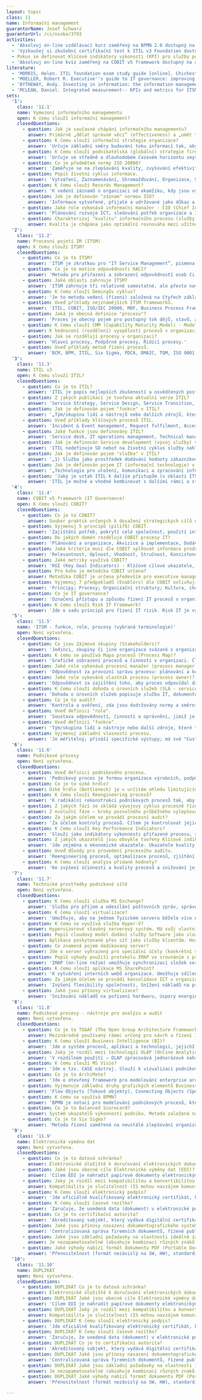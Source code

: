 ```yaml
---
layout: topic
class: 11
name: Informační management
guarantorName: Josef Schwarz
guarantorUrl: /cs/osoba/3793
activities:
  - 'Absolvuj on-line vzdělávací kurz zaměřený na BPMN 2.0 dostupný na adrese: https://camunda.org/bpmn/tutorial/.'
  - 'Vyzkoušej si zkušební certifikační test k ITIL v3 Foundation dostupný na adrese: http://www.itiltests.co.uk/.'
  - Pokus se definovat Klíčové indikátory výkonosti (KPI) pro služby poskytované univerzitní knihovnou.
  - 'Absolvuj on-line kvíz zaměřený na COBIT v5 framework dostupný na adrese: http://www.bestpracticehelp.com/cobitfreequiz.html.'
literature:
  - 'MORRIS, Helen. ITIL foundation exam study guide [online]. Chichester, U.K.: Wiley, 2012 [cit. 2016-09-23]. Dostupné z: http://site.ebrary.com/lib/natl/Doc?id=10593204.'
  - 'MOELLER, Robert R. Executive''s guide to IT governance: improving systems processes with service management, COBIT, and ITIL [online]. Hoboken, N.J.: John Wiley &amp; Sons, Inc., 2013. Wiley corporate F &amp; A [cit. 2016-09-23]. Dostupné z: http://site.ebrary.com/lib/natl/Doc?id=10653556.'
  - 'BYTHEWAY, Andy. Investing in information: the information management body of knowledge. Cham: Springer, 2014. xvi, 280 stran. ISBN 978-3-319-11908-3.'
  - 'MCLEAN, Daniel. Integrated measurement-- KPIs and metrics for ITSM: a narrative account [online]. Ely, Cambridgeshire: IT Governance Publishing, 2013 [cit. 2016-09-23]. ISBN 978-1-84928-486-8. Dostupné z: http://site.ebrary.com/lib/natl/Doc?id=10772231.'
sets:
  '1':
    class: '11.1'
    name: Vymezení informačního managementu
    open: K čemu slouží informační management?
    closedQuestions:
      - question: Jak je současné chápání informačního managementu?
        answer: Primárně „dělat správné věci“ (effectiveness) a „umět tyto věci dělat hospodárně“ (efficiency).
      - question: K čemu slouží informační strategie organizace?
        answer: 'Určuje základní směry budování toku informací tak, aby informace sloužily řídícím pracovníkům k rozhodování a snižovaly rizika činnosti.'
      - question: K čemu slouží podnikatelská (globální) strategie firmy (GST)
        answer: 'Určuje ve středně a dlouhodobém časovém horizontu smysl a cíl veškerým aktivitám organizace, zamezuje jejímu živelnému a chaotickému vývoji.'
      - question: Co je předmětem normy ISO 20000?
        answer: 'Zaměřuje se na zlepšování kvality, zvyšování efektivity a snížení nákladů u IT procesů, popisuje procesy řízení pro poskytování služeb IT.'
      - question: Popiš životní cyklus informace.
        answer: 'Vytváření, Zaznamenávání, Shromažďování, Organizace, Správa, Standardizace, Uchování, Vyhledávání, Distribuce a užití.'
      - question: K čemu slouží Records Management?
        answer: 'K vedení záznamů o organizaci od okamžiku, kdy jsou vytvořeny, až do jejich úplného odstranění.'
      - question: Jak je definován "záznam" normou ISO?
        answer: 'Informace vytvořené, přijaté a udržované jako důkaz a údaj o organizaci nebo osobě, na základě právní povinnosti nebo v transakci podnikání.'
      - question: Jaké role vykonává informační manažer - CIO (Chief Information Officer)?
        answer: 'Plánování rozvoje ICT, sledování potřeb organizace a ICT trendů, provádění nákladových analýz, řízení bezpečnosti a rizik v oblasti ICT.'
      - question: Charakterizuj "kvalitu" informačního procesu (služby).
        answer: Kvalita je chápána jako optimální rovnováha mezi užitnou hodnotou procesu a cenou vynaloženou na jeho zajištění.
  '2':
    class: '11.2'
    name: Procesní pojetí IM (ITSM)
    open: K čemu slouží ITSM?
    closedQuestions:
      - question: Co je to ITSM?
        answer: 'ITSM je zkratkou pro "IT Service Management”, písmena "IT" znamenají "Information Technology". Jde tedy o Řízení služeb IT.'
      - question: Co je to matice odpovědnosti RACI?
        answer: 'Metoda pro přiřazení a zobrazení odpovědností osob či pracovních míst v nějakém úkolu (projektu, službě či procesu) v organizaci.'
      - question: Jaké oblasti zahrnuje ITSM?
        answer: 'ITSM zahrnuje tři relativně samostatné, ale přesto navzájem propojené a na sobě závislé oblasti: Lidé, Nástroje, Procesy.'
      - question: K čemu slouží Demingův cyklus?
        answer: 'Je to metoda vedení (řízení) založená na čtyřech základních krocích (PDCA): Plan-Do-Check-Act.'
      - question: Uveď příklady nejznámějších ITSM frameworků.
        answer: 'ITIL, COBIT, ISO/IEC 20000, MOF, Business Process Framework (eTOM), FitSM.'
      - question: Jaká je obecná definice "procesu"?
        answer: 'Proces je obecný pojem pro postupný tok dějů, stavů, aktivit nebo práce. Pojem proces se používá v praxi v různých významech.'
      - question: K čemu slouží CMM (Capability Maturity Model) - Model zralosti?
        answer: K hodnocení (rozdělení) vyspělosti procesů v organizaci do 6 stupnů od neřízených až po optimalizované procesy.
      - question: Jak se rozdělují procesy v organizaci?
        answer: 'Hlavní procesy, Podpůrné procesy, Řídící procesy.'
      - question: Uveď příklady metod řízení procesů.
        answer: 'BCM, BPM, ITIL, Six Sigma, PDCA, DMAIC, TQM, ISO 9001, Statistické metody atd...'
  '3':
    class: '11.3'
    name: ITIL v3
    open: K čemu slouží ITIL?
    closedQuestions:
      - question: Co je to ITIL?
        answer: 'ITIL je popis nejlepších zkušeností a osvědčených postupů, jak dosáhnout efektivního řízení služeb IT.'
      - question: Z jakých publikací je tvořena aktuální verze ITIL?
        answer: 'Service Strategy, Service Design, Service Transition, Service Operation, Continual Service Improvement.'
      - question: Jak je definován pojem "funkce" v ITIL?
        answer: '„Tým/skupina lidí a nástrojů nebo dalších zdrojů, které tito lidé používají k provádění jednoho nebo více procesů nebo činností.“'
      - question: Uveď příklady klíčových procesů ITIL.
        answer: 'Incident & Event management, Request fulfilment, Access management, Problem management, Change management, Service level management, atd...'
      - question: Jaké funkce jsou definovány ITIL?
        answer: 'Service desk, IT operations management, Technical management, Application management.'
      - question: Jak je definován Service development (vývoj služby) v ITIL?
        answer: 'ITIL nedefinuje SD neboť na životní cyklus služby nahlíží z pohledu zákazníka, pro něhož je fáze vývoje skryta a nijak se jí neúčastní.'
      - question: Jak je definován pojem "služba" v ITIL?
        answer: '„1) Služba jako prostředek dodávání hodnoty zákazníkovi, 2) Služba IT, jako speciální případ služby založené na použití IT."'
      - question: Jak je definován pojem IT (informační technologie) v ITIL?
        answer: '„Technologie pro uložení, komunikaci a zpracování informací, jež typicky zahrnuje počítače, telekomunikace, aplikace a další software“.'
      - question: 'Jaký je vztah ITIL k dalším přístupům (v oblasti ITSM,ISO,TQM)?'
        answer: 'ITIL je možné a vhodné kombinovat s dalšími rámci a standardy. Např.: ITIL a COBIT, ITIL a Lean IT, ITIL a Six Sigma, ITIL a ISO 20000.'
  '4':
    class: '11.4'
    name: COBIT v5 framework (IT Governance)
    open: K čemu slouží COBIT?
    closedQuestions:
      - question: Co je to COBIT?
        answer: Soubor praktik určených k dosažení strategických cílů organizace díky efektivnímu využití zdrojů a minimalizaci IT rizik.
      - question: Vyjmenuj 5 principů (pilířů) COBIT.
        answer: 'Zajištění potřeb, pokrytí celé společnost, použití integrovaného rámce, holistický přístup, oddělení vedení spol.od každodenního řízení.'
      - question: Do jakých domén rozděluje COBIT procesy IT?
        answer: 'Plánování a organizace, Akvizice a implementace, Dodávka a podpora, Monitoring a evaluace.'
      - question: Jaká kritéria musí dle COBIT splňovat informace produkována IT?
        answer: 'Relevantnost, Úplnost, Vhodnost, Stručnost, Konzistence, Srozumitelnost, Snadná manipulace.'
      - question: Jaké metriky využívá COBIT?
        answer: 'KGI (Key Goal Indicators) - Klíčové cílové ukazatele, KPI (Key Performance Indicators) - klíčové ukazatele výkonnosti, Balanced Scorecard.'
      - question: Pro koho je metodika COBIT určena?
        answer: Metodika COBIT je určena především pro executive management a osoby provádějící audit.
      - question: Vyjmenuj 7 předpokladů (Enablers) dle COBIT ovlivňujících dosažení vytyčených cílů.
        answer: 'Principy; Procesy; Organizační struktury; Kultura, chování a etika; Informace; Služby, infrastruktura a aplikace; Lidé, dovednosti a kompetence.'
      - question: Co je IT governance?
        answer: 'Označení přístupu a způsobu řízení IT procesů v organizaci, který slaďuje IS a informační technologie s globální strategií organizace.'
      - question: K čemu slouží Risk IT Framework?
        answer: 'Jde o sadu principů pro řízení IT rizik. Risk IT je vyvinuta a udržována společností ISACA. Sada doporučení, která upravuje COBIT.'
  '5':
    class: '11.5'
    name: 'ITSM - funkce, role, procesy (vybraná terminologie)'
    open: Není vytvořena.
    closedQuestions:
      - question: Co jsou Zájmové skupiny (Stakeholders)?
        answer: 'Jedinci, skupiny či jiné organizace svázané s organizací. Jde o zákazníky, zaměstnance, management, vlastníky, dodavatele a veřejný sektor.'
      - question: K čemu se používá Mapa procesů (Process Map)?
        answer: 'Grafické zobrazení procesů a činností v organizaci. Člení procesy dle přidané hodnoty na hlavní procesy, řídící procesy a podpůrné procesy.'
      - question: Jaké role vykonává procesní manažer (process manager)?
        answer: 'Odpovědnost za provozní správu procesu: plánování a koordinace všech činností požadovaných pro provedení, monitorování a vykazování.'
      - question: Jaké role vykováná vlastník procesu (process owner)?
        answer: 'Odpovědnost za zajištění toho, aby proces odpovídal danému účelu. Zahrnuje: návrh a řízení změn a neustálé zlepšování procesu a jeho metrik.'
      - question: K čemu slouží dohoda o úrovních služeb (SLA - service level agreement)?
        answer: 'Dohoda o úrovních služeb popisuje službu IT, dokumentuje cíle úrovní služeb a specifikuje odpovědnosti poskytovatele služeb IT a zákazníka.'
      - question: Co je to audit?
        answer: 'Kontrola a ověření, zda jsou dodržovány normy a směrnice, zda jsou záznamy přesné, nebo zda bylo dosaženo cílů hospodárnosti a efektivity.'
      - question: Uveď definici "role".
        answer: 'Soustava odpovědností, činností a oprávnění, jimiž je pověřena osoba nebo tým. Role je definována v rámci procesu.'
      - question: Uveď definici "funkce".
        answer: 'Tým/skupina lidí a nástroje nebo další zdroje, které tito pracovníci používají k provádění jednoho nebo více procesů nebo činností.'
      - question: Vyjmenuj základní vlasnosti procesu.
        answer: 'Je měřitelný; přináší specifické výstupy; má své "Customers" zákazníky, reaguje na specifickou událost'
  '6':
    class: '11.6'
    name: Podnikové procesy
    open: Není vytvořena.
    closedQuestions:
      - question: Uveď definici podnikového procesu.
        answer: 'Podnikový proces je formou organizace výrobních, podpůrných a podle některých autorů také řídících funkcí podniku.'
      - question: Co je to úzké hrdlo?
        answer: Úzké hrdlo (Bottleneck) je v určitém ohledu limitujícím a rizikovým prvkem systému.
      - question: K čemu slouží Reengineering procesů?
        answer: 'K radikální rekonstrukci podnikových procesů tak, aby bylo dosaženo dramatického zdokonalení v klíčových indikátorech výkonnosti.'
      - question: Z jakých fází se skládá vývojový cyklus procesně řízené organizace?
        answer: Z evoluční fáze – kroky pozvolného průběžného vylepšování procesů organizace; Z revoluční fáze – rychlá radikální změnu procesů organizace.
      - question: Za jakým účelem se provádí procesní audit?
        answer: 'Za účelem kontroly procesů. Cílem je kontrolovat jejich průběh, aby bylo možné při vzniku odchylek nasadit včas vhodné řídicí mechanismy.'
      - question: K čemu slouží Key Performance Indicators?
        answer: 'Slouží jako indikátory výkonnosti přiřazené procesu, službě, organizačnímu útvaru, organizaci, které vyjadřují požadovanou výkonnost.'
      - question: Z jakých ukazatelů jsou obvykle tvořeny Klíčové indikátory výkonosti (KPI)?
        answer: 'Jde zejména o ekonomické ukazatele. Ukazatele kvality, výkonnosti procesů, IT služeb, zásob apod. Souvisí s rolí organizační jednotky.'
      - question: Uveď důvody pro provedení procesního auditu.
        answer: 'Reengineering procesů, optimalizace procesů, zjištění nedostatků, zjednodušení činností, redukce pracovníků, snížení nákladů, apod.'
      - question: K čemu slouží analýza přidané hodnoty?
        answer: 'Ke zvýšení účinnosti a kvality procesů a snižování jejich nákladnosti. Cílem je odhalení příčin existenceprocesů, které nepřinášejíhodnotu.'
  '7':
    class: '11.7'
    name: Technické prostředky podnikové sítě
    open: Není vytvořena.
    closedQuestions:
      - question: K čemu slouží služba MS Exchange?
        answer: 'Služba pro příjem a odesílání poštovních zpráv, správu kalendáře a kontaktů, sdílení veřejných složek.'
      - question: K čemu slouží virtualizace?
        answer: 'Umožňuje, aby na jednom fyzickém serveru běželo více oddělených serverů s vlastním operačním systémem.'
      - question: K čemu se využívá služba Hyper-V?
        answer: Hypervizorově stavěný serverový systém. Má svůj vlastní hlavní operační systém a pomocí virtualizace lze spustit další operační systémy
      - question: Popiš cloudový model dodání služby Software jako služba (SaaS).
        answer: Aplikace poskytované přes síť jako služby klientům. Hostované aplikace zajišťuje poskytovatel. Klienti potřebují pouze přístup k síti.
      - question: Co znamená pojem dedikovaný server?
        answer: Jde o server vyhrazený pro speciální účely (konkrétní službu) nebo konkrétního zákazníka.
      - question: Popiš výhody použití protokolu IMAP ve srovnáním s protokolem POP3.
        answer: 'IMAP (on-line režim) umožňuje synchronizaci složek serveru s klientem, POP3 (off-line režim) pouze stahuje obsah mail složek do klienta.'
      - question: K čemu slouží aplikace MS SharePoint?
        answer: 'K vytváření interních webů organizace. Umožňuje sdílení podnikových dokumentů s možnosti přístupu přes webový prohlížeč v interní síti,'
      - question: Za jakým účelem se provádí konsolidace ICT v organizaci?
        answer: 'Zvýšení flexibility společnosti, Snížení nákladů na provoz ICT, Zvýšení dostupnosti a spolehlivosti služeb ICT.'
      - question: Jaké jsou přínosy virtualizace?
        answer: 'Snižování nákladů na pořízení hardwaru, úspory energie, zvýšení efektivity správy IT, nové možnosti a postupy pro zajištění ICT.'
  '8':
    class: '11.8'
    name: Podnikové procesy - nástroje pro analýzu a audit
    open: Není vytvořena.
    closedQuestions:
      - question: Co je to TOGAF (The Open Group Architecture Framework)?
        answer: Mezinárodně používaný rámec určený pro návrh a řízení IT nebo Enterprise architektury.
      - question: K čemu slouží Business Intelligence (BI)?
        answer: 'Jde o systém procesů, aplikací a technologií, jejichž cílem je účinná a účelná podpora rozhodovací procesů.'
      - question: Jaký je rozdíl mezi technologií OLAP (Online Analytical Processing) a OLTP (Online Transaction Processing)?
        answer: 'V rozdílném použití – OLAP zpracovává jednorázově nahrávaná data, OLTP zpracovává data vytvářená průběžně a více uživateli zároveň.'
      - question: K čemu slouží MS Visio?
        answer: 'Jde o tzv. CASE nástroj. Slouží k vizualizaci podnikových procesů, k vytváření diagramů v souladu s pravidly popisu dle BPMN, UML, apod.'
      - question: Co je to ArchiMate?
        answer: 'Jde o otevřený framework pro modelování enterprise architektury, často využívaný společně s TOGAF.'
      - question: Vyjmenuje základní druhy grafických elementů Business Process Diagramu dle BPMN.
        answer: 'Flow Objects (Tokové objekty), Connecting Objects (Spojovací objekty), Artefacts (Artefakty), Swimlanes (Plavecké dráhy).'
      - question: K čemu se využívá BPMN?
        answer: 'BPMN je notací pro modelování podnikových procesů, která poskytuje grafické znázornění pro specifikaci procesů z procesního diagramu (BPD).'
      - question: Co je to Balanced Scorecard?
        answer: Systém ukazatelů výkonnosti podniku. Metoda založená na vazbě mezi strategií a operativními činnostmi s důrazem na měření výkonu.
      - question: Co je to Six Sigma?
        answer: 'Metoda řízení zaměřená na neustálé zlepšování organizace pomocí porozumění potřeb zákazníků, analýzy procesů a standardizace měření.'
  '9':
    class: '11.9'
    name: Elektronická výměna dat
    open: Není vytvořena.
    closedQuestions:
      - question: Co je to datová schránka?
        answer: Elektronické úložiště k doručování elektronických dokumentů mezi orgány veřejné moci a fyzickými a právnickými osobami na straně druhé.
      - question: Jaké jsou obecné cíle Elektronické výměny dat (EDI)?
        answer: 'Cílem EDI je nahradit papírové dokumenty elektronickými, snížit náklady spojené s výměnou dokumentů, zvýšit efektivity a kvalitu procesů.'
      - question: Jaký je rozdíl mezi kompatibilitou a konvertibilitou dat?
        answer: Kompatibilita je slučitelnost (IS mohou navzájem komunikovat). Konvertibilita je převoditelnost dat (výstup systému A je vstupem systému B).
      - question: K čemu slouží elektronický podpis?
        answer: 'Jde oficiálně kvalifikovaný elektronický certifikát, který nahrazuje klasický vlastnoruční podpis, respektive ověřený podpis.'
      - question: K čemu slouží časové razítko?
        answer: 'Zaručuje, že uvedená data (dokument) v elektronické podobě existovala v určitý časový okamžik v dané podobě.'
      - question: Co je to certifikační autorita?
        answer: 'Akreditovaný subjekt, který vydává digitální certifikáty (el. podpisy). Potvrzuje pravdivost údajů uvedených v elektronickém certifikátu.'
      - question: Jaké jsou přínosy nasazení dokumentografického systému v organizaci (DMS)?
        answer: 'Centralizovaná správa firemních dokumentů, řízené publikování, vyhledávání, sledování změn v dokumentech, nastavení přístupů k dokumentům.'
      - question: Jaké jsou základní požadavky na vlastnosti ideálně zabezpečného hesla?
        answer: Je nezapamatovatelné (obsahuje kombinaci různých znaků v dostatečné délce) a nezaznamenané resp. záznam není uložen na nezabezpečeném médiu.
      - question: Jaké výhody nabízí formát dokumentu PDF (Portable Document Format)?
        answer: 'Přenositelnost (formát nezávislý na SW, HW), standardizace (ISO), archivace, komperese a zabezpečení (el. podpis, heslování), prohledávání.'
  '10':
    class: '11.10'
    name: DUPLIKÁT
    open: Není vytvořena.
    closedQuestions:
      - question: DUPLIKÁT Co je to datová schránka?
        answer: Elektronické úložiště k doručování elektronických dokumentů mezi orgány veřejné moci a fyzickými a právnickými osobami na straně druhé.
      - question: DUPLIKÁT Jaké jsou obecné cíle Elektronické výměny dat (EDI)?
        answer: 'Cílem EDI je nahradit papírové dokumenty elektronickými, snížit náklady spojené s výměnou dokumentů, zvýšit efektivity a kvalitu procesů.'
      - question: DUPLIKÁT Jaký je rozdíl mezi kompatibilitou a konvertibilitou dat?
        answer: Kompatibilita je slučitelnost (IS mohou navzájem komunikovat). Konvertibilita je převoditelnost dat (výstup systému A je vstupem systému B).
      - question: DUPLIKÁT K čemu slouží elektronický podpis?
        answer: 'Jde oficiálně kvalifikovaný elektronický certifikát, který nahrazuje klasický vlastnoruční podpis, respektive ověřený podpis.'
      - question: DUPLIKÁT K čemu slouží časové razítko?
        answer: 'Zaručuje, že uvedená data (dokument) v elektronické podobě existovala v určitý časový okamžik v dané podobě.'
      - question: DUPLIKÁT Co je to certifikační autorita?
        answer: 'Akreditovaný subjekt, který vydává digitální certifikáty (el. podpisy). Potvrzuje pravdivost údajů uvedených v elektronickém certifikátu.'
      - question: DUPLIKÁT Jaké jsou přínosy nasazení dokumentografického systému v organizaci (DMS)?
        answer: 'Centralizovaná správa firemních dokumentů, řízené publikování, vyhledávání, sledování změn v dokumentech, nastavení přístupů k dokumentům.'
      - question: DUPLIKÁT Jaké jsou základní požadavky na vlastnosti ideálně zabezpečného hesla?
        answer: Je nezapamatovatelné (obsahuje kombinaci různých znaků v dostatečné délce) a nezaznamenané resp. záznam není uložen na nezabezpečeném médiu.
      - question: DUPLIKÁT Jaké výhody nabízí formát dokumentu PDF (Portable Document Format)?
        answer: 'Přenositelnost (formát nezávislý na SW, HW), standardizace (ISO), archivace, komperese a zabezpečení (el. podpis, heslování), prohledávání.'

---
```


